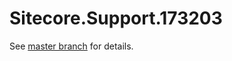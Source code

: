 # Sitecore.Support.173203

See [master branch](https://github.com/sitecoresupport/Sitecore.Support.173203) for details.